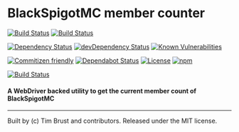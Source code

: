 # BlackSpigotMC member counter

[![Build Status](https://travis-ci.org/timbru31/blackspigot-member-counter.svg?branch=master)](https://travis-ci.org/timbru31/blackspigot-member-counter)
[![Build Status](https://saucelabs.com/buildstatus/timbru31)](https://saucelabs.com/beta/builds/1d4cf12910d04f6091d8685633ab1f4b)

[![Dependency Status](https://david-dm.org/timbru31/blackspigot-member-counter.svg)](https://david-dm.org/timbru31/blackspigot-member-counter)
[![devDependency Status](https://david-dm.org/timbru31/blackspigot-member-counter/dev-status.svg)](https://david-dm.org/timbru31/blackspigot-member-counter#info=devDependencies)
[![Known Vulnerabilities](https://snyk.io/test/github/timbru31/blackspigot-member-counter/badge.svg)](https://snyk.io/test/github/timbru31/blackspigot-member-counter)

[![Commitizen friendly](https://img.shields.io/badge/commitizen-friendly-brightgreen.svg)](http://commitizen.github.io/cz-cli/)
[![Dependabot Status](https://api.dependabot.com/badges/status?host=github&repo=timbru31/blackspigot-member-counter)](https://dependabot.com)
[![License](https://img.shields.io/badge/License-MIT-blue.svg)](LICENSE)
[![npm](https://img.shields.io/npm/v/blackspigot-member-counter.svg)](https://www.npmjs.com/package/blackspigot-member-counter)

[![Build Status](https://saucelabs.com/browser-matrix/timbru31.svg)](https://saucelabs.com/beta/builds/1d4cf12910d04f6091d8685633ab1f4b)

#### A WebDriver backed utility to get the current member count of BlackSpigotMC

---
Built by (c) Tim Brust and contributors. Released under the MIT license.
